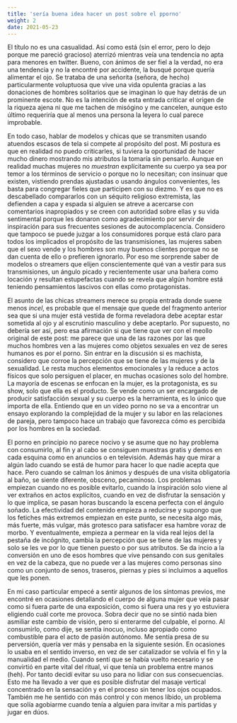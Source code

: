 ```yaml
---
title: 'sería buena idea hacer un post sobre el pporno'
weight: 2
date: 2021-05-23
---
```


El título no es una casualidad. Así como está (sin el error, pero lo dejo porque me pareció gracioso) aterrizó mientras veía una tendencia no apta para menores en twitter. Bueno, con ánimos de ser fiel a la verdad, no era una tendencia y no la encontré por accidente, la busqué porque quería alimentar el ojo. Se trataba de una señorita (señora, de hecho) particularmente voluptuosa que vive una vida opulenta gracias a las donaciones de hombres solitarios que se imaginan lo que hay detrás de un prominente escote. No es la intención de esta entrada criticar el origen de la riqueza ajena ni que me tachen de misógino y me cancelen, aunque esto último requeriría que al menos una persona la leyera lo cual parece improbable. 

En todo caso, hablar de modelos y chicas que se transmiten usando atuendos escasos de tela si compete al propósito del post. Mi postura es que en realidad no puedo criticarles, si tuviera la oportunidad de hacer mucho dinero mostrando mis atributos la tomaría sin pensarlo. Aunque en realidad muchas mujeres no _muestran_ explícitamente su cuerpo ya sea por temor a los términos de servicio o porque no lo necesitan; con insinuar que existen, vistiendo prendas ajustadas o usando ángulos convenientes, les basta para congregar fieles que participen con su diezmo. Y es que no es descabellado compararlos con un séquito religioso extremista, las defienden a capa y espada si alguien se atreve a acercarse con comentarios inapropiados y se creen con autoridad sobre ellas y su vida sentimental porque les donaron como agradecimiento por servir de inspiración para sus frecuentes sesiones de autocomplacencia. Considero que tampoco se puede juzgar a los consumidores porque está claro para todos los implicados el propósito de las transmisiones, las mujeres saben que el sexo vende y los hombres son muy buenos clientes porque no se dan cuenta de ello o prefieren ignorarlo. Por eso me sorprende saber de modelos o streamers que elijen conscientemente qué van a vestir para sus transmisiones, un ángulo picado y recientemente usar una bañera como locación y resultan estupefactas cuando se revela que algún hombre está teniendo pensamientos lascivos con ellas como protagonistas.

El asunto de las chicas streamers merece su propia entrada donde suene menos _incel_, es probable que el mensaje que quede del fragmento anterior sea que si una mujer está vestida de forma reveladora debe aceptar estar sometida al ojo y al escrutinio masculino y debe aceptarlo. Por supuesto, no debería ser así, pero esa afirmación si que tiene que ver con el meollo original de este post: me parece que una de las razones por las que muchos hombres ven a las mujeres como objetos sexuales en vez de seres humanos es por el porno. Sin entrar en la discusión si es machista, considero que corroe la percepción que se tiene de las mujeres y de la sexualidad. Le resta muchos elementos emocionales y la reduce a actos físicos que solo persiguen el placer, en muchas ocasiones solo del hombre. La mayoría de escenas se enfocan en la mujer, es la protagonista, es su show, solo que ella es el producto. Se vende como un ser encargado de producir satisfacción sexual y su cuerpo es la herramienta, es lo único que importa de ella. Entiendo que en un vídeo porno no se va a encontrar un ensayo explorando la complejidad de la mujer y su labor en las relaciones de pareja, pero tampoco hace un trabajo que favorezca cómo es percibida por los hombres en la sociedad. 

El porno en principio no parece nocivo y se asume que no hay problema con consumirlo, al fin y al cabo se consiguen muestras gratis y demos en cada esquina como en anuncios o en televisión. Además hay que mirar a algún lado cuando se está de humor para hacer lo que nadie acepta que hace. Pero cuando se calman los ánimos y después de una visita obligatoria al baño, se siente diferente, obsceno, pecaminoso. Los problemas empiezan cuando no es posible evitarlo, cuando la inspiración solo viene al ver extraños en actos explícitos, cuando en vez de disfrutar la sensación y lo que implica, se pasan horas buscando la escena perfecta con el ángulo soñado. La efectividad del contenido empieza a reducirse y supongo que los fetiches más extremos empiezan en este punto, se necesita algo más, más fuerte, más vulgar, más grotesco para satisfacer esa hambre voraz de morbo. Y eventualmente, empieza a permear en la vida real lejos del la pestaña de incógnito, cambia la percepción que se tiene de las mujeres y solo se les ve por lo que tienen puesto o por sus atributos. Se da incio a la conversión en uno de esos hombres que vive pensando con sus genitales en vez de la cabeza, que no puede ver a las mujeres como personas sino como un conjunto de senos, traseros, piernas y pies si incluimos a aquellos que les ponen.

En mi caso particular empecé a sentir algunos de los síntomas previos, me encontré en ocasiones detallando el cuerpo de alguna mujer que veía pasar como si fuera parte de una exposición, como si fuera una res y yo estuviera eligiendo cuál corte me provoca. Sobra decir que no se sintió nada bien asmiliar este cambio de visión, pero si enterarme del culpable, el porno. Al consumirlo, como dije, se sentía inocuo, incluso apropiado como combustible para el acto de pasión autónomo. Me sentía presa de su perversión, quería ver más y pensaba en la siguiente sesión. En ocasiones lo usaba en el sentido inverso, en vez de ser catalizador se volvía el fin y la manualidad el medio. Cuando sentí que se había vuelto necesario y se convirtió en parte vital del ritual, vi que tenía un problema entre manos (heh). Por tanto decidí evitar su uso para no lidiar con sus consecuencias. Esto me ha llevado a ver que es posible disfrutar del masaje vertical concentrado en la sensación y en el proceso sin tener los ojos ocupados. También me he sentido con más control y con menos líbido, un problema que solía agobiarme cuando tenía a alguien para invitar a mis partidas y jugar en dúos.